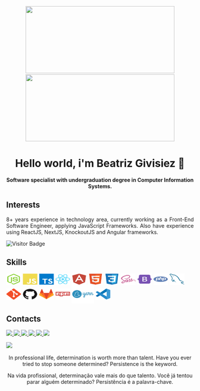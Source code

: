 <div align="center">  
   <img 
        height="180em" 
        width="400em" 
        src="https://github-readme-stats.vercel.app/api?username=BeatrizGivisiez&show_icons=true&theme=tokyonight&include_all_commits=true&count_private=true&custom_title=Minhas estatísticas"
   />
   <img 
        height="180em" 
        width="400em" 
        src="https://github-readme-stats.vercel.app/api/top-langs/?username=BeatrizGivisiez&layout=compact&langs_count=7&theme=tokyonight&custom_title=Linguagens mais usadas"
   /> 
</div>

<h1 align="center">Hello world, i'm Beatriz Givisiez 👋</h1> 

<p align="center"><strong>Software specialist with undergraduation degree in Computer Information Systems.</strong></p>

## Interests

<p align="justify">8+ years experience in technology area, currently working as a Front-End Software Engineer, applying JavaScript Frameworks. Also have experience using ReactJS, NextJS, KnockoutJS and Angular frameworks.</p>

![Visitor Badge](https://visitor-badge.laobi.icu/badge?page_id=BeatrizGivisiez.BeatrizGivisiez)

## Skills
<div>  
 <img 
       align="center" 
       alt="NodeJs" 
       title="NodeJs" 
       height="30" 
       width="40"
       src="https://raw.githubusercontent.com/devicons/devicon/master/icons/nodejs/nodejs-plain.svg"
  >
  <img 
       align="center" 
       alt="Js" 
       title="Javascript" 
       height="30" 
       width="40" 
       src="https://raw.githubusercontent.com/devicons/devicon/master/icons/javascript/javascript-plain.svg"
  >
  <img 
       align="center" 
       alt="Ts" 
       title="Typescript" 
       height="30" 
       width="40" 
       src="https://raw.githubusercontent.com/devicons/devicon/master/icons/typescript/typescript-plain.svg"
  >
  <img 
       align="center" 
       alt="React" 
       title="React" 
       height="30" 
       width="40" 
       src="https://raw.githubusercontent.com/devicons/devicon/master/icons/react/react-original.svg"
  >
  <img 
       align="center" 
       alt="Angular" 
       title="Angular" 
       height="30" 
       width="40" 
       src="https://raw.githubusercontent.com/devicons/devicon/master/icons/angularjs/angularjs-plain.svg"
  > 
  <img 
       align="center" 
       alt="HTML" 
       title="HTML" 
       height="30" 
       width="40" 
       src="https://raw.githubusercontent.com/devicons/devicon/master/icons/html5/html5-original.svg"
  >
  <img 
       align="center" 
       alt="CSS" 
       title="CSS" 
       height="30" 
       width="40" 
       src="https://raw.githubusercontent.com/devicons/devicon/master/icons/css3/css3-original.svg"
  >   
 <img 
       align="center" 
       alt="Sass"
       title="Sass"
       height="30" 
       width="40" 
       src="https://raw.githubusercontent.com/devicons/devicon/master/icons/sass/sass-original.svg"
  >
  <img 
       align="center" 
       alt="Bootstrap" 
       title="Bootstrap" 
       height="30" 
       width="40" 
       src="https://raw.githubusercontent.com/devicons/devicon/master/icons/bootstrap/bootstrap-plain.svg"
  >  
 <img 
       align="center" 
       alt="PHP" 
       title="PHP"
       height="30" 
       width="40" 
       src="https://raw.githubusercontent.com/devicons/devicon/master/icons/php/php-plain.svg"
  >
  <img 
       align="center" 
       alt="MySQL" 
       title="MySQL" 
       height="30" 
       width="40" 
       src="https://raw.githubusercontent.com/devicons/devicon/master/icons/mysql/mysql-original.svg"
  >
  <img 
       align="center" 
       alt="Git" 
       title="Git" 
       height="30" 
       width="40" 
       src="https://raw.githubusercontent.com/devicons/devicon/master/icons/git/git-original.svg"
 > 
  <img 
       align="center" 
       alt="Github" 
       title="Github" 
       height="30" 
       width="40" 
       src="https://raw.githubusercontent.com/devicons/devicon/master/icons/github/github-original.svg"
 >  
 <img 
       align="center" 
       alt="GitLab" 
       title="GitLab" 
       height="30" 
       width="40" 
       src="https://raw.githubusercontent.com/devicons/devicon/master/icons/gitlab/gitlab-original.svg"
 > 
 <img 
       align="center" 
       alt="NPM" 
       title="NPM" 
       height="30" 
       width="40" 
       src="https://raw.githubusercontent.com/devicons/devicon/master/icons/npm/npm-original-wordmark.svg"
 >
 <img 
       align="center" 
       alt="YARN" 
       title="YARN" 
       height="50" 
       width="60" 
       src="https://raw.githubusercontent.com/devicons/devicon/master/icons/yarn/yarn-original-wordmark.svg"
 >
 <img 
       align="center" 
       alt="VsCode" 
       title="VsCode" 
       height="30" 
       width="40" 
       src="https://raw.githubusercontent.com/devicons/devicon/master/icons/vscode/vscode-original.svg"
 > 
</div>

## Contacts

<div align="left">    
 <a href="mailto:beatriz.givisiez@hotmail.com" alt="Email" target="_blank">
  <img src="https://img.shields.io/badge/-Hotmail-e34c41?style=flat-square&labelColor=e34c41&logo=gmail&logoColor=white&link=beatriz.givisiez@hotmail.com" />
 </a>
  <a href="https://api.whatsapp.com/send?phone=5524998380056&text=Olá%20Beatriz,%20tudo%20bem?" alt="WhatsApp">
  <img src="https://img.shields.io/badge/-WhatsApp-3CB371?style=flat-square&labelColor=3CB371&logo=whatsapp&logoColor=white&link=https://api.whatsapp.com/send?phone=+5524998380056"/>
 </a> 
 <a href="https://www.linkedin.com/in/biagivisiez" alt="Linkedin" target="_blank">
  <img src="https://img.shields.io/badge/-LinkedIn-%230077B5?style=for-the-badge&logo=linkedin&logoColor=white"/>
 </a> 
 <a href="https://www.facebook.com/bia.givisiez/" alt="Facebook" target="_blank">
  <img src="https://img.shields.io/badge/Facebook-1877F2?style=for-the-badge&logo=facebook&logoColor=white"/>
 </a> 
 <a href="https://twitter.com/BeatrizGivisiez" alt="Twitter" target="_blank">
  <img src="https://img.shields.io/badge/Twitter-1DA1F2?style=for-the-badge&logo=twitter&logoColor=white"/>
 </a>
 <a href="https://instagram.com/biagivisiez" alt="Instagram" target="_blank">
  <img src="https://img.shields.io/badge/-Instagram-%23E4405F?style=for-the-badge&logo=instagram&logoColor=white"/>
 </a>
</div>

<img width="auto" src="https://res.cloudinary.com/stefanosaffran/image/upload/v1596557625/ru5sj2goboqrtxl5d8m1.png"><br>
<p align="center">In professional life, determination is worth more than talent. Have you ever tried to stop someone determined? Persistence is the keyword.</p>
<p align="center">Na vida profissional, determinação vale mais do que talento. Você já tentou parar alguém determinado? Persistência é a palavra-chave.</p>
